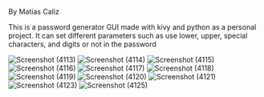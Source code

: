 By Matias Caliz

This is a password generator GUI made with kivy and python as a personal project.
It can set different parameters such as use lower, upper, special characters, and digits or not in the password

![Screenshot (4113)](https://user-images.githubusercontent.com/69267208/171855671-7117bb35-e423-4013-943f-db34bb4479a7.png)
![Screenshot (4114)](https://user-images.githubusercontent.com/69267208/171855673-348b3500-180c-46df-bc80-1f7ad8fcbde6.png)
![Screenshot (4115)](https://user-images.githubusercontent.com/69267208/171855678-7d0d3ad8-e694-494a-9b63-03e7668581a4.png)
![Screenshot (4116)](https://user-images.githubusercontent.com/69267208/171855680-4c974075-3964-40da-b9e9-50a30257fd4b.png)
![Screenshot (4117)](https://user-images.githubusercontent.com/69267208/171855686-a329149a-c8fe-46b0-b729-de034829778a.png)
![Screenshot (4118)](https://user-images.githubusercontent.com/69267208/171855688-e0e4978c-2940-4b3d-ae51-dcd5d91ef4dd.png)
![Screenshot (4119)](https://user-images.githubusercontent.com/69267208/171855690-38f2a6fc-8d5b-4b49-9ea8-98ab864f0e0c.png)
![Screenshot (4120)](https://user-images.githubusercontent.com/69267208/171855696-86b1f381-3ca8-4e99-bf19-a22670f0c3df.png)
![Screenshot (4121)](https://user-images.githubusercontent.com/69267208/171855699-920990c5-85cb-4c22-ab19-aac7339b6d1d.png)
![Screenshot (4123)](https://user-images.githubusercontent.com/69267208/171855702-f3762a18-10e7-48c9-9cd9-b7c49b3c6db6.png)
![Screenshot (4125)](https://user-images.githubusercontent.com/69267208/171855710-94aad39e-3a63-4dd7-821a-654ea76e6246.png)
